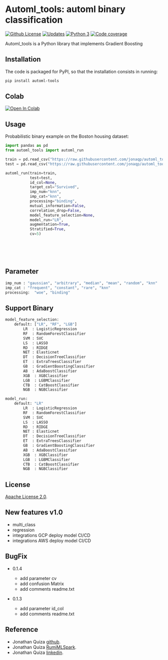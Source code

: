 # Automl_tools: automl binary classification


[![Github License](https://img.shields.io/badge/License-Apache%202.0-blue.svg)](https://opensource.org/licenses/Apache-2.0)
[![Updates](https://pyup.io/repos/github/woctezuma/google-colab-transfer/shield.svg)](pyup)
[![Python 3](https://pyup.io/repos/github/woctezuma/google-colab-transfer/python-3-shield.svg)](pyup)
[![Code coverage](https://codecov.io/gh/woctezuma/google-colab-transfer/branch/master/graph/badge.svg)](codecov)




Automl_tools is a Python library that implements Gradient Boosting
## Installation

The code is packaged for PyPI, so that the installation consists in running:
```sh
pip install automl-tools
```

## Colab

[![Open In Colab](https://colab.research.google.com/assets/colab-badge.svg)](https://colab.research.google.com/drive/10DFkSmzMO1GqLX-mgBWfDjS9OIVmEy6O?usp=sharing)


## Usage

Probabilistic binary example on the Boston housing dataset:

```python
import pandas as pd
from automl_tools import automl_run

train = pd.read_csv("https://raw.githubusercontent.com/jonaqp/automl_tools/main/automl_tools/examples/train.csv?token=AAN2ZBDWF77QITK4ARSFIFDABUGAU")
test = pd.read_csv("https://raw.githubusercontent.com/jonaqp/automl_tools/main/automl_tools/examples/test.csv?token=AAN2ZBD6TMUC5XSGRTJNVPDABUGCO")

automl_run(train=train,
           test=test,
           id_col=None, 
           target_col="Survived",
           imp_num="knn",
           imp_cat="knn",
           processing="binding",
           mutual_information=False,
           correlation_drop=False,
           model_feature_selection=None,
           model_run="LR",
           augmentation=True,
           Stratified=True,
           cv=5)







```

## Parameter
```sh
imp_num : "gaussian", "arbitrary", "median", "mean", "random", "knn"
imp_cat : "frequent", "constant", "rare", "knn"
processing:  "woe", "binding" 
```

## Support Binary
```sh
model_feature_selection: 
    default: ["LR", "RF", "LGB"]
        LR  : LogisticRegression
        RF  : RandomForestClassifier
        SVM : SVC
        LS  : LASSO
        RD  : RIDGE
        NET : Elasticnet
        DT  : DecisionTreeClassifier
        ET  : ExtraTreesClassifier
        GB  : GradientBoostingClassifier
        AB  : AdaBoostClassifier
        XGB  : XGBClassifier
        LGB  : LGBMClassifier
        CTB  : CatBoostClassifier
        NGB  : NGBClassifier

model_run:
    default: "LR"
        LR  : LogisticRegression
        RF  : RandomForestClassifier
        SVM : SVC
        LS  : LASSO
        RD  : RIDGE
        NET : Elasticnet
        DT  : DecisionTreeClassifier
        ET  : ExtraTreesClassifier
        GB  : GradientBoostingClassifier
        AB  : AdaBoostClassifier
        XGB  : XGBClassifier
        LGB  : LGBMClassifier
        CTB  : CatBoostClassifier
        NGB  : NGBClassifier
```

## License

[Apache License 2.0](https://www.dropbox.com/s/8t6xtgk06o3ij61/LICENSE?dl=0).


## New features v1.0
 * multi_class
 * regression
 * integrations GCP deploy model CI/CD
 * integrations AWS deploy model CI/CD
 
## BugFix
 - 0.1.4
   - add parameter cv
   - add confusion Matrix
   - add comments readme.txt
   
 - 0.1.3
   - add parameter id_col
   - add comments readme.txt



## Reference

 - Jonathan Quiza [github](https://github.com/jonaqp).
 - Jonathan Quiza [RumiMLSpark](http://rumi-ml.herokuapp.com/).
 - Jonathan Quiza [linkedin](https://www.linkedin.com/in/jonaqp/).

